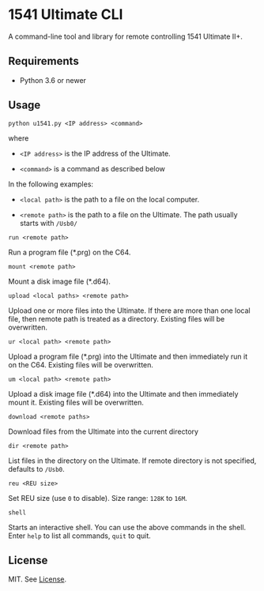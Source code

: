 # 1541 Ultimate CLI

A command-line tool and library for remote controlling 1541 Ultimate II+.

## Requirements

* Python 3.6 or newer

## Usage

    python u1541.py <IP address> <command>

where 

* `<IP address>` is the IP address of the Ultimate.

* `<command>` is a command as described below

In the following examples:

* `<local path>` is the path to a file on the local computer.

* `<remote path>` is the path to a file on the Ultimate. The path usually starts with `/Usb0/`

>

    run <remote path>
    
Run a program file (*.prg) on the C64.    

    mount <remote path>
    
Mount a disk image file (*.d64).    

    upload <local paths> <remote path>
    
Upload one or more files into the Ultimate.
If there are more than one local file, then remote path is treated as a directory.
Existing files will be overwritten.

    ur <local path> <remote path>
    
Upload a program file (*.prg) into the Ultimate and then immediately run it on the C64.
Existing files will be overwritten.

    um <local path> <remote path>
    
Upload a disk image file (*.d64) into the Ultimate and then immediately mount it.
Existing files will be overwritten.

    download <remote paths>
    
Download files from the Ultimate into the current directory

    dir <remote path>
    
List files in the directory on the Ultimate.
If remote directory is not specified, defaults to `/Usb0`.

    reu <REU size>

Set REU size (use `0` to disable). Size range: `128K` to `16M`.

    shell

Starts an interactive shell. You can use the above commands in the shell.
Enter `help` to list all commands, `quit` to quit. 

## License

MIT. See [License](./LICENSE).
